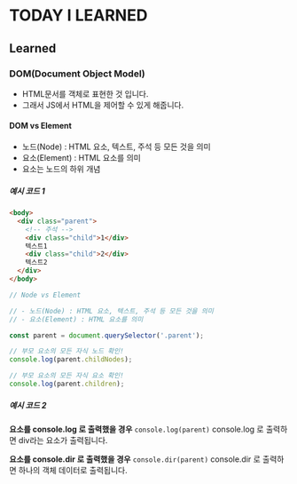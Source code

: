 # TODAY I LEARNED

## Learned

### DOM(Document Object Model)

- HTML문서를 객체로 표현한 것 입니다.
- 그래서 JS에서 HTML을 제어할 수 있게 해줍니다.

#### DOM vs Element

- 노드(Node) : HTML 요소, 텍스트, 주석 등 모든 것을 의미
- 요소(Element) : HTML 요소를 의미
- 요소는 노드의 하위 개념

##### 예시 코드 1

```html
<body>
  <div class="parent">
    <!-- 주석 -->
    <div class="child">1</div>
    텍스트1
    <div class="child">2</div>
    텍스트2
  </div>
</body>
```

```javascript
// Node vs Element

// - 노드(Node) : HTML 요소, 텍스트, 주석 등 모든 것을 의미
// - 요소(Element) : HTML 요소를 의미

const parent = document.querySelector('.parent');

// 부모 요소의 모든 자식 노드 확인!
console.log(parent.childNodes);

// 부모 요소의 모든 자식 요소 확인!
console.log(parent.children);
```

##### 예시 코드 2

**요소를 console.log 로 출력했을 경우**
`console.log(parent)`
console.log 로 출력하면 div라는 요소가 출력됩니다.

**요소를 console.dir 로 출력했을 경우**
`console.dir(parent)`
console.dir 로 출력하면 하나의 객체 데이터로 출력됩니다.

